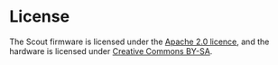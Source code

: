 # License

The Scout firmware is licensed under the [Apache 2.0 licence](https://choosealicense.com/licenses/apache-2.0/#), and the hardware is licensed under [Creative Commons BY-SA](https://creativecommons.org/licenses/by-sa/4.0/).